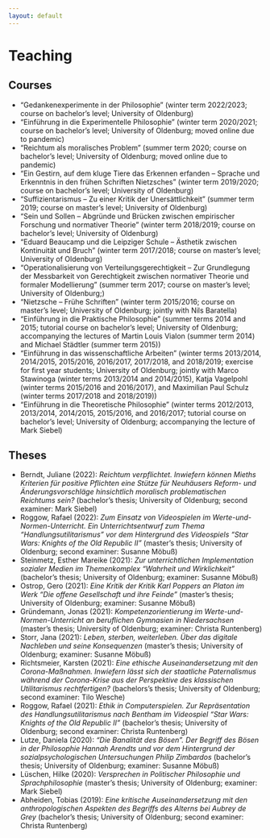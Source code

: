```yaml
---
layout: default
---
```


# Teaching

## Courses

+ “Gedankenexperimente in der Philosophie” (winter term 2022/2023; course on bachelor’s level; University of Oldenburg)
+ “Einführung in die Experimentelle Philosophie” (winter term 2020/2021; course on bachelor’s level; University of Oldenburg; moved online due to pandemic)
+ “Reichtum als moralisches Problem” (summer term 2020; course on bachelor’s level; University of Oldenburg; moved online due to pandemic)
+ “Ein Gestirn, auf dem kluge Tiere das Erkennen erfanden – Sprache und Erkenntnis in den frühen Schriften Nietzsches” (winter term 2019/2020; course on bachelor’s level; University of Oldenburg)
+ “Suffizientarismus – Zu einer Kritik der Unersättlichkeit” (summer term 2019; course on master’s level; University of Oldenburg)
+ “Sein und Sollen – Abgründe und Brücken zwischen empirischer Forschung und normativer Theorie” (winter term 2018/2019; course on bachelor’s level; University of Oldenburg)
+ “Eduard Beaucamp und die Leipziger Schule – Ästhetik zwischen Kontinuität und Bruch” (winter term 2017/2018; course on master’s level; University of Oldenburg)
+ “Operationalisierung von Verteilungsgerechtigkeit – Zur Grundlegung der Messbarkeit von Gerechtigkeit zwischen normativer Theorie und formaler Modellierung” (summer term 2017; course on master’s level; University of Oldenburg;)
+ “Nietzsche – Frühe Schriften” (winter term 2015/2016; course on master’s level; University of Oldenburg; jointly with Nils Baratella)
+ “Einführung in die Praktische Philosophie” (summer terms 2014 and 2015; tutorial course on bachelor’s level; University of Oldenburg; accompanying the lectures of Martin Louis Vialon (summer term 2014) and Michael Städtler (summer term 2015))
+ “Einführung in das wissenschaftliche Arbeiten” (winter terms 2013/2014, 2014/2015, 2015/2016, 2016/2017, 2017/2018, and 2018/2019; exercise for first year students; University of Oldenburg; jointly with Marco Stawinoga (winter terms 2013/2014 and 2014/2015), Katja Vagelpohl (winter terms 2015/2016 and 2016/2017), and Maximilian Paul Schulz (winter terms 2017/2018 and 2018/2019))
+ “Einführung in die Theoretische Philosophie” (winter terms 2012/2013, 2013/2014, 2014/2015, 2015/2016, and 2016/2017; tutorial course on bachelor’s level; University of Oldenburg; accompanying the lecture of Mark Siebel)

## Theses

+ Berndt, Juliane (2022): _Reichtum verpflichtet. Inwiefern können Mieths Kriterien für positive Pflichten eine Stütze für Neuhäusers Reform- und Änderungsvorschläge hinsichtlich moralisch problematischen Reichtums sein?_ (bachelor’s thesis; University of Oldenburg; second examiner: Mark Siebel)
+ Roggow, Rafael (2022): _Zum Einsatz von Videospielen im Werte-und-Normen-Unterricht. Ein Unterrichtsentwurf zum Thema “Handlungsutilitarismus” vor dem Hintergrund des Videospiels “Star Wars: Knights of the Old Republic II”_ (master’s thesis; University of Oldenburg; second examiner: Susanne Möbuß)
+ Steinmetz, Esther Mareike (2021): _Zur unterrichtlichen Implementation sozialer Medien im Themenkomplex “Wahrheit und Wirklichkeit”_ (bachelor’s thesis; University of Oldenburg; examiner: Susanne Möbuß)
+ Ostrop, Gero (2021): _Eine Kritik der Kritik Karl Poppers an Platon im Werk “Die offene Gesellschaft und ihre Feinde”_ (master’s thesis; University of Oldenburg; examiner: Susanne Möbuß)
+ Gründemann, Jonas (2021): _Kompetenzorientierung im Werte-und-Normen-Unterricht an beruflichen Gymnasien in Niedersachsen_ (master’s thesis; University of Oldenburg; examiner: Christa Runtenberg)
+ Storr, Jana (2021): _Leben, sterben, weiterleben. Über das digitale Nachleben und seine Konsequenzen_ (master’s thesis; University of Oldenburg; examiner: Susanne Möbuß)
+ Richtsmeier, Karsten (2021): _Eine ethische Auseinandersetzung mit den Corona-Maßnahmen. Inwiefern lässt sich der staatliche Paternalismus während der Corona-Krise aus der Perspektive des klassischen Utilitarismus rechtfertigen?_ (bachelors’s thesis; University of Oldenburg; second examiner: Tilo Wesche)
+ Roggow, Rafael (2021): _Ethik in Computerspielen. Zur Repräsentation des Handlungsutilitarismus nach Bentham im Videospiel “Star Wars: Knights of the Old Republic II”_ (bachelor’s thesis; University of Oldenburg; second examiner: Christa Runtenberg)
+ Lutze, Daniela (2020): _“Die Banalität des Bösen”. Der Begriff des Bösen in der Philosophie Hannah Arendts und vor dem Hintergrund der sozialpsychologischen Untersuchungen Philip Zimbardos_ (bachelor’s thesis; University of Oldenburg; examiner: Susanne Möbuß)
+ Lüschen, Hilke (2020): _Versprechen in Politischer Philosophie und Sprachphilosophie_ (master’s thesis; University of Oldenburg; examiner: Mark Siebel)
+ Abheiden, Tobias (2019): _Eine kritische Auseinandersetzung mit den anthropologischen Aspekten des Begriffs des Alterns bei Aubrey de Grey_ (bachelor’s thesis; University of Oldenburg; second examiner: Christa Runtenberg)
